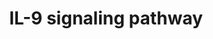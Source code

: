 ---
annotations:
- id: PW:0000909
  parent: signaling pathway
  type: Pathway Ontology
  value: interleukin-9 signaling pathway
authors:
- A.Pandey
- MaintBot
- Khanspers
- Christine Chichester
- AMTan
- Egonw
- Eweitz
- AlexanderPico
- Ddigles
citedin:
- link: PMC8917653
  title: Transcriptional, epigenetic and metabolic signatures in cardiometabolic syndrome
    defined by extreme phenotypes (2022)
- link: PMC12309891
  title: 'Astrocyte secretome remodeling under iron deficiency: potential implications
    for brain iron homeostasis (2025)'
communities: []
description: 'IL-9 is a multifunctional cytokine, belonging to a family of cytokines.
  IL-9 was initially reported as a T cell growth factor in mice. It is now known to
  target multiple cell types. It plays an important role in the expansion and recruitment
  of mast cells in response to intestinal nematode infection or during autoimmune
  encephalomyelitis. It is also known to act on various cell types known to be involved
  in asthma including T cells, B cells, mast cells, eosinophils, neutrophils, and
  epithelial cells. IL-9 can promote the expression of TGF-beta in lipopolysaccharide-induced
  monocytes and macrophages. IL-9 is also known to play important roles in conditions
  including airway inflammation, EAE, and parasitic infections. Mitogen-activated
  protein kinase pathway is activated transiently by IL-9, which in turn leads to
  the growth stimulation of hematopoietic cell lines. IL-9 signals through the heterodimeric
  receptor composed of a specific chain (IL-9R) and a gamma chain (IL2RG), which is
  shared between IL-2, IL-4, IL-7, IL15 and IL-21. The IL-9R and IL-2RG associates
  with JAK1 and JAK3 respectively. Receptor engagement results in JAK1- JAK3 cross
  phosphorylation and activation of the JAK proteins which leads to the activation
  of Signal transducer and activator of transcription (STAT-1, STAT-3 and STAT-5)
  and Insulin receptor substrate 1 and 2 (IRS1 and IRS2)/PI3K cascades. IL-9 stimulation
  also results in the activation of MEK/ERK signaling cascade. '
last-edited: 2025-07-10
ndex: null
organisms:
- Mus musculus
redirect_from:
- /index.php/Pathway:WP10
- /instance/WP10
- /instance/WP10_r139876
revision: r139876
schema-jsonld:
- '@context': https://schema.org/
  '@id': https://wikipathways.github.io/pathways/WP10.html
  '@type': Dataset
  creator:
    '@type': Organization
    name: WikiPathways
  description: 'IL-9 is a multifunctional cytokine, belonging to a family of cytokines.
    IL-9 was initially reported as a T cell growth factor in mice. It is now known
    to target multiple cell types. It plays an important role in the expansion and
    recruitment of mast cells in response to intestinal nematode infection or during
    autoimmune encephalomyelitis. It is also known to act on various cell types known
    to be involved in asthma including T cells, B cells, mast cells, eosinophils,
    neutrophils, and epithelial cells. IL-9 can promote the expression of TGF-beta
    in lipopolysaccharide-induced monocytes and macrophages. IL-9 is also known to
    play important roles in conditions including airway inflammation, EAE, and parasitic
    infections. Mitogen-activated protein kinase pathway is activated transiently
    by IL-9, which in turn leads to the growth stimulation of hematopoietic cell lines.
    IL-9 signals through the heterodimeric receptor composed of a specific chain (IL-9R)
    and a gamma chain (IL2RG), which is shared between IL-2, IL-4, IL-7, IL15 and
    IL-21. The IL-9R and IL-2RG associates with JAK1 and JAK3 respectively. Receptor
    engagement results in JAK1- JAK3 cross phosphorylation and activation of the JAK
    proteins which leads to the activation of Signal transducer and activator of transcription
    (STAT-1, STAT-3 and STAT-5) and Insulin receptor substrate 1 and 2 (IRS1 and IRS2)/PI3K
    cascades. IL-9 stimulation also results in the activation of MEK/ERK signaling
    cascade. '
  keywords:
  - Akt1
  - Grb2
  - Il2rg
  - Il9
  - Il9r
  - Irs1
  - Irs2
  - Jak1
  - Jak3
  - Kat5
  - Map2k1
  - Map2k2
  - Mapk1
  - Mapk3
  - Pik3r1
  - Ptpn11
  - Shc1
  - Socs3
  - Stat1
  - Stat3
  - Stat5a
  - Stat5b
  - Tyk2
  - Vcp
  license: CC0
  name: IL-9 signaling pathway
seo: CreativeWork
title: IL-9 signaling pathway
wpid: WP10
---